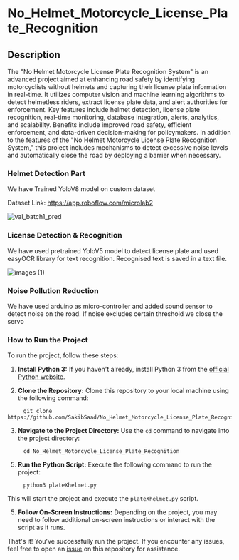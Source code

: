# No_Helmet_Motorcycle_License_Plate_Recognition

## Description
The "No Helmet Motorcycle License Plate Recognition System" is an advanced project aimed at enhancing road safety by identifying motorcyclists without helmets and capturing their license plate information in real-time. It utilizes computer vision and machine learning algorithms to detect helmetless riders, extract license plate data, and alert authorities for enforcement. Key features include helmet detection, license plate recognition, real-time monitoring, database integration, alerts, analytics, and scalability. Benefits include improved road safety, efficient enforcement, and data-driven decision-making for policymakers. In addition to the features of the "No Helmet Motorcycle License Plate Recognition System," this project includes mechanisms to detect excessive noise levels and automatically close the road by deploying a barrier when necessary.

### Helmet Detection Part
We have Trained YoloV8 model on custom dataset

Dataset Link: https://app.roboflow.com/microlab2

![val_batch1_pred](https://github.com/SakibSaad/No_Helmet_Motorcycle_License_Plate_Recognition/assets/87976927/8a40f336-e275-4c60-8061-42d1af78a335)


### License Detection & Recognition
We have used pretrained YoloV5 model to detect license plate and used easyOCR library for text recognition. Recognised text is saved in a text file.

![images (1)](https://github.com/SakibSaad/No_Helmet_Motorcycle_License_Plate_Recognition/assets/87976927/08f54469-a912-4afc-8521-ed3c29543a6e)

### Noise Pollution Reduction
We have used arduino as micro-controller and added sound sensor to detect noise on the road. If noise excludes certain threshold we close the servo 

### How to Run the Project

To run the project, follow these steps:

1. **Install Python 3:** If you haven't already, install Python 3 from the [official Python website](https://www.python.org/).

2. **Clone the Repository:** Clone this repository to your local machine using the following command:
 ```shell
      git clone https://github.com/SakibSaad/No_Helmet_Motorcycle_License_Plate_Recognition.git
 ```

3. **Navigate to the Project Directory:** Use the `cd` command to navigate into the project directory:
   
 ```shell
      cd No_Helmet_Motorcycle_License_Plate_Recognition
 ```

5. **Run the Python Script:** Execute the following command to run the project:
 ```shell
      python3 plateXhelmet.py
 ```
This will start the project and execute the `plateXhelmet.py` script.

5. **Follow On-Screen Instructions:** Depending on the project, you may need to follow additional on-screen instructions or interact with the script as it runs.

That's it! You've successfully run the project. If you encounter any issues, feel free to open an [issue](https://github.com/your-username/your-repository/issues) on this repository for assistance.

